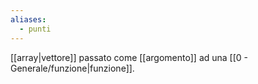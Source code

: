 ```yaml
---
aliases:
  - punti
---
```



[[array|vettore]] passato come [[argomento]] ad una [[0 - Generale/funzione|funzione]].
